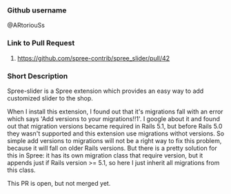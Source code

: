 ### Github username

@ARtoriouSs

### Link to Pull Request

1. https://github.com/spree-contrib/spree_slider/pull/42

### Short Description

Spree-slider is a Spree extension which provides an easy way to add customized slider to the shop.

When I install this extension, I found out that it's migrations fall with an error which says 'Add versions to your migrations!!1'. I google about it and found out that migration versions became required in Rails 5.1, but before Rails 5.0 they wasn't supported and this extension use migrations withot versions. So simple add versions to migrations will not be a right way to fix this problem, because it will fall on older Rails versions. But there is a pretty solution for this in Spree: it has its own migration class that require version, but it appends just if Rails version >= 5.1, so here I just inherit all migrations from this class.

This PR is open, but not merged yet.
